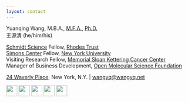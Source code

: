 ```yaml
---
layout: contact
---
```


Yuanqing Wang, M.B.A., [M.F.A.](https://osf.io/nq4sx/), [Ph.D.](https://proquest.com/docview/2789704784) <br>
王源清 (he/him/his)

[Schmidt Science](https://schmidtsciencefellows.org) Fellow, [Rhodes Trust](https://www.rhodeshouse.ox.ac.uk)<br>
[Simons Center](https://wp.nyu.edu/sccpc/) Fellow, [New York University](https://www.nyu.edu)<br>
Visiting Research Fellow, [Memorial Sloan Kettering Cancer Center](https://www.mskcc.org)<br>
Manager of Business Development, [Open Molecular Science Foundation](https://omsf.io)

[24 Waverly Place](https://goo.gl/maps/ix44mrT9RyETabjT8), New York, N.Y. | [wangyq@wangyq.net](mailto:wangyq@wangyq.net)

<a href="https://github.com/yuanqing-wang/"><img src ="https://edent.github.io/SuperTinyIcons/images/png/github.png" height=30></a>
<a href="https://scholar.google.com/citations?user=Njp5EY4AAAAJ&hl=en"><img src="https://edent.github.io/SuperTinyIcons/images/svg/google_scholar.svg" height=30></a>
<a href="https://twitter.com/yuanqingwang"><img src="https://edent.github.io/SuperTinyIcons/images/svg/twitter.svg" height=30></a>
<a href="https://www.linkedin.com/in/yuanqing-wang/"><img src="https://edent.github.io/SuperTinyIcons/images/svg/linkedin.svg" height=30></a>
<a href="https://calendly.com/yuanqingwang"><img src="https://edent.github.io/SuperTinyIcons/images/svg/zoom.svg" height=30></a>
